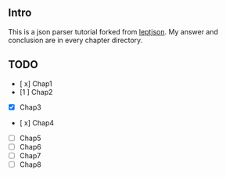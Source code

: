 ## Intro

This is a json parser tutorial forked from [leptjson](https://github.com/miloyip/json-tutorial). My answer and conclusion are in every chapter directory.

## TODO
- [ x] Chap1
- [1 ] Chap2
- [x] Chap3
- [ x] Chap4
- [ ] Chap5
- [ ] Chap6
- [ ] Chap7
- [ ] Chap8
